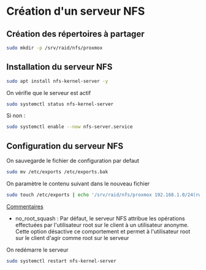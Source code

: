 
# Création d'un serveur NFS

## Création des répertoires à partager

```bash
sudo mkdir -p /srv/raid/nfs/proxmox 
```

## Installation du serveur NFS

```bash
sudo apt install nfs-kernel-server -y
```

On vérifie que le serveur est actif

```bash
sudo systemctl status nfs-kernel-server
```

Si non :

```bash
sudo systemctl enable --now nfs-server.service
```


## Configuration du serveur NFS

On sauvegarde le fichier de configuration par defaut

```bash
sudo mv /etc/exports /etc/exports.bak
```

On paramètre  le contenu suivant dans le nouveau fichier

```bash
sudo touch /etc/exports | echo '/srv/raid/nfs/proxmox 192.168.1.0/24(rw,sync,no_root_squash,no_subtree_check)' | sudo tee -a /etc/exports
```

<u>Commentaires</u>
- no_root_squash : Par défaut, le serveur NFS attribue les opérations effectuées par l'utilisateur root sur le client à un utilisateur anonyme. Cette option désactive ce comportement et permet à l'utilisateur root sur le client d'agir comme root sur le serveur

On redémarre le serveur

```bash
sudo systemctl restart nfs-kernel-server
```